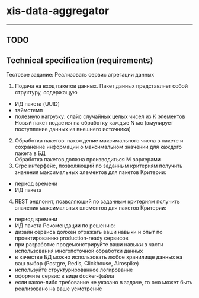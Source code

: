 # xis-data-aggregator

---
## TODO
  




## Technical specification (requirements)

Тестовое задание:  Реализовать сервис агрегации данных

1. Подача на вход пакетов данных.
   Пакет данных представляет собой структуру, содержащую
- ИД пакета (UUID)
- таймстемп
- полезную нагрузку: слайс случайных целых чисел из K элементов
  Новый пакет подается на обработку каждые N мс (эмулирует поступление данных из внешнего источника)
2. Обработка пакетов: нахождение максимального числа в пакете и сохранение информации о максимальном значении для каждого пакета в БД  
   Обработка пакетов должна производиться M воркерами
3. Grpc интерфейс, позволяющий по заданным критериям получить значения максимальных элементов для пакетов
   Критерии:
- период времени
- ИД пакета
4. REST эндпоинт, позволяющий по заданным критериям получить значения максимальных элементов для пакетов
   Критерии:
- период времени
- ИД пакета
  Рекомендации по решению:
- дизайн сервиса должен отражать ваши навыки и опыт по проектированию production-ready сервисов
- при разработке продемонстрируйте ваши навыки в части использования многопоточной обработки данных
- в качестве БД можно использовать любое хранилище данных на ваш выбор (Postgre, Redis, Clickhouse, Airospike)
- используйте структурированное логирование
- оформите сервис в виде docker-файла
- если какое-либо требование не указано в задаче, то оно может быть реализовано на ваше усмотрение

 